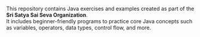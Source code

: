 This repository contains Java exercises and examples created as part of the **Sri Satya Sai Seva Organization**.  
It includes beginner-friendly programs to practice core Java concepts such as variables, operators, data types, control flow, and more.
